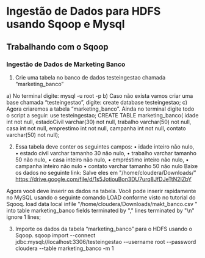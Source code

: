 # Ingestão de Dados para HDFS usando Sqoop e Mysql

## Trabalhando com o Sqoop

### Ingestão de Dados de Marketing Banco
1. Crie uma tabela no banco de dados testeingestao chamada “marketing_banco”

a) No terminal digite: mysql -u root -p
b) Caso não exista vamos criar uma base chamada “testeingestao”, digite:
create database testeingestao;
c) Agora criaremos a tabela “marketing_banco”. Ainda no terminal digite todo o script a seguir:
use testeingestao;
CREATE TABLE marketing_banco(
idade int not null,
estadoCivil varchar(30) not null,
trabalho varchar(50) not null,
casa int not null,
emprestimo int not null,
campanha int not null,
contato varchar(50) not null);

2. Essa tabela deve conter os seguintes campos:
• idade inteiro não nulo,
• estado civil varchar tamanho 30 não nulo,
• trabalho varchar tamanho 50 não nulo,
• casa inteiro não nulo,
• empréstimo inteiro não nulo,
• campanha inteiro não nulo
• contato varchar tamanho 50 não nulo
Baixe os dados no seguinte link: Salve eles em "/home/cloudera/Downloads/”
https://drive.google.com/file/d/1s5JotiouBon3DU7urq8JfDJeTtN2IZbY

 Agora você deve inserir os dados na tabela. Você pode inserir rapidamente no MySQL usando o seguinte comando LOAD conforme visto no tutorial do Sqooq.
load data local infile "/home/cloudera/Downloads/makt_banco.csv "
into table marketing_banco fields terminated by ","
lines terminated by "\n" ignore 1 lines;

3. Importe os dados da tabela “marketing_banco” para o HDFS usando o Sqoop.
sqoop import --connect jdbc:mysql://localhost:3306/testeingestao --username root --password cloudera --table marketing_banco -m 1

